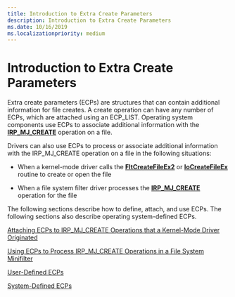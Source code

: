 ```yaml
---
title: Introduction to Extra Create Parameters
description: Introduction to Extra Create Parameters
ms.date: 10/16/2019
ms.localizationpriority: medium
---
```


# Introduction to Extra Create Parameters

Extra create parameters (ECPs) are structures that can contain additional information for file creates. A create operation can have any number of ECPs, which are attached using an ECP_LIST. Operating system components use ECPs to associate additional information with the [**IRP_MJ_CREATE**](./irp-mj-create.md) operation on a file.

Drivers can also use ECPs to process or associate additional information with the IRP_MJ_CREATE operation on a file in the following situations:

- When a kernel-mode driver calls the [**FltCreateFileEx2**](/windows-hardware/drivers/ddi/content/fltkernel/nf-fltkernel-fltcreatefileex2) or [**IoCreateFileEx**](/windows-hardware/drivers/ddi/content/ntddk/nf-ntddk-iocreatefileex) routine to create or open the file

- When a file system filter driver processes the [**IRP_MJ_CREATE**](./irp-mj-create.md) operation for the file

The following sections describe how to define, attach, and use ECPs. The following sections also describe operating system-defined ECPs.

[Attaching ECPs to IRP_MJ_CREATE Operations that a Kernel-Mode Driver Originated](attaching-ecps-to-irp-mj-create-operations-that-a-kernel-mode-driver-o.md)

[Using ECPs to Process IRP_MJ_CREATE Operations in a File System Minifilter](using-ecps-to-process-irp-mj-create-operations-in-a-file-system-minifilter.md)

[User-Defined ECPs](user-defined-ecps.md)

[System-Defined ECPs](system-defined-ecps.md)
